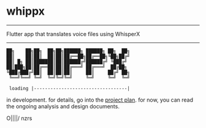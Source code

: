 # whippx

---

Flutter app that translates voice files using WhisperX

---

	██╗    ██╗██╗  ██╗██╗██████╗ ██████╗ ██╗  ██╗
	██║    ██║██║  ██║██║██╔══██╗██╔══██╗╚██╗██╔╝
	██║ █╗ ██║███████║██║██████╔╝██████╔╝ ╚███╔╝ 
	██║███╗██║██╔══██║██║██╔═══╝ ██╔═══╝  ██╔██╗ 
	╚███╔███╔╝██║  ██║██║██║     ██║     ██╔╝ ██╗
	 ╚══╝╚══╝ ╚═╝  ╚═╝╚═╝╚═╝     ╚═╝     ╚═╝  ╚═╝
 
	 loading |----------------------------------|


in development. for details, go into the [project plan](management/project%20plan.md). for now, you can read the ongoing analysis and design documents.




O||||/    nzrs